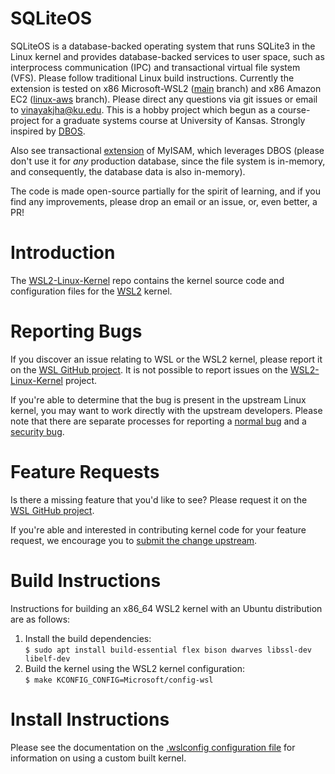 # SQLiteOS

SQLiteOS is a database-backed operating system that runs SQLite3 in the Linux kernel and provides database-backed services to user space, such as interprocess communication (IPC) and transactional virtual file system (VFS). Please follow traditional Linux build instructions. Currently the extension is tested on x86 Microsoft-WSL2 ([main](https://github.com/realVinayak/SQLiteOS/tree/main) branch) and x86 Amazon EC2 ([linux-aws](https://github.com/realVinayak/SQLiteOS/tree/linux-aws) branch). Please direct any questions via git issues or email to vinayakjha@ku.edu. This is a hobby project which begun as a course-project for a graduate systems course at University of Kansas. Strongly inspired by [DBOS](https://dbos-project.github.io/).

Also see transactional [extension](https://github.com/realVinayak/mysql-server-isam) of MyISAM, which leverages DBOS (please don't use it for _any_ production database, since the file system is in-memory, and consequently, the database data is also in-memory).

The code is made open-source partially for the spirit of learning, and if you find any improvements, please drop an email or an issue, or, even better, a PR!

# Introduction

The [WSL2-Linux-Kernel][wsl2-kernel] repo contains the kernel source code and
configuration files for the [WSL2][about-wsl2] kernel.

# Reporting Bugs

If you discover an issue relating to WSL or the WSL2 kernel, please report it on
the [WSL GitHub project][wsl-issue]. It is not possible to report issues on the
[WSL2-Linux-Kernel][wsl2-kernel] project.

If you're able to determine that the bug is present in the upstream Linux
kernel, you may want to work directly with the upstream developers. Please note
that there are separate processes for reporting a [normal bug][normal-bug] and
a [security bug][security-bug].

# Feature Requests

Is there a missing feature that you'd like to see? Please request it on the
[WSL GitHub project][wsl-issue].

If you're able and interested in contributing kernel code for your feature
request, we encourage you to [submit the change upstream][submit-patch].

# Build Instructions

Instructions for building an x86_64 WSL2 kernel with an Ubuntu distribution are
as follows:

1. Install the build dependencies:  
   `$ sudo apt install build-essential flex bison dwarves libssl-dev libelf-dev`
2. Build the kernel using the WSL2 kernel configuration:  
   `$ make KCONFIG_CONFIG=Microsoft/config-wsl`

# Install Instructions

Please see the documentation on the [.wslconfig configuration
file][install-inst] for information on using a custom built kernel.

[wsl2-kernel]:  https://github.com/microsoft/WSL2-Linux-Kernel
[about-wsl2]:   https://docs.microsoft.com/en-us/windows/wsl/about#what-is-wsl-2
[wsl-issue]:    https://github.com/microsoft/WSL/issues/new/choose
[normal-bug]:   https://www.kernel.org/doc/html/latest/admin-guide/bug-hunting.html#reporting-the-bug
[security-bug]: https://www.kernel.org/doc/html/latest/admin-guide/security-bugs.html
[submit-patch]: https://www.kernel.org/doc/html/latest/process/submitting-patches.html
[install-inst]: https://docs.microsoft.com/en-us/windows/wsl/wsl-config#configure-global-options-with-wslconfig
